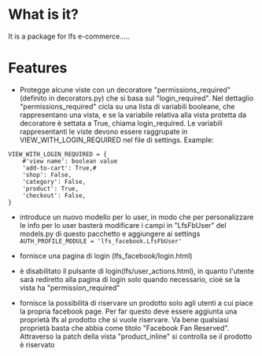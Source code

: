 What is it?
====================
It is a package for lfs e-commerce.....

Features
=============
* Protegge alcune viste con un decoratore "permissions_required" (definito in decorators.py) che si basa sul "login_required". 
Nel dettaglio "permissions_required" cicla su una lista di variabili booleane, che rappresentano una vista, 
e se la variabile relativa alla vista protetta da decoratore è settata a True, chiama login_required.
Le variabili rappresentanti le viste devono essere raggrupate in VIEW_WITH_LOGIN_REQUIRED nel file di settings. 
Example:
```
VIEW_WITH_LOGIN_REQUIRED = {
    #'view name': boolean value
    'add-to-cart': True,#
    'shop': False,
    'category': False,
    'product': True,
    'checkout': False,
}
```

* introduce un nuovo modello per lo user, in modo che per personalizzare le info per lo user  basterà modificare 
i campi in "LfsFbUser" del models.py di questo pacchetto e aggiungere ai settings `AUTH_PROFILE_MODULE = 'lfs_facebook.LfsFbUser'`

* fornisce una pagina di login (lfs_facebook/login.html)

* è disabilitato il pulsante di login(lfs/user_actions.html), in quanto l'utente sarà rediretto alla pagina di login solo quando necessario, cioè se la vista ha "permission_required"

* fornisce la possibilità di riservare un prodotto solo agli utenti a cui piace la propria facebook page.
Per far questo deve essere aggiunta una proprietà lfs al prodotto che si vuole riservare. Va bene qualsiasi proprietà basta
che abbia come titolo "Facebook Fan Reserved". Attraverso la patch della vista "product_inline" si controlla se il 
prodotto è riservato
